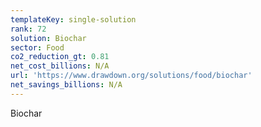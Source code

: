 ```yaml
---
templateKey: single-solution
rank: 72
solution: Biochar
sector: Food
co2_reduction_gt: 0.81
net_cost_billions: N/A
url: 'https://www.drawdown.org/solutions/food/biochar'
net_savings_billions: N/A
---
```


Biochar